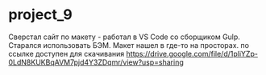 # project_9
Сверстал сайт по макету - работал в VS Code со сборщиком Gulp. Старался использовать БЭМ.
Макет нашел в где-то на просторах. по ссылке доступен для скачивания https://drive.google.com/file/d/1pliYZp-0LdN8KUKBqAVM7pjd4Y3ZDqmr/view?usp=sharing
